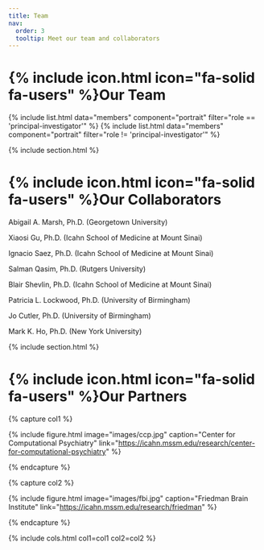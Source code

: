 ```yaml
---
title: Team
nav:
  order: 3
  tooltip: Meet our team and collaborators
---
```


# {% include icon.html icon="fa-solid fa-users" %}Our Team

{% include list.html data="members" component="portrait" filter="role == 'principal-investigator'" %}
{% include list.html data="members" component="portrait" filter="role != 'principal-investigator'" %}

{% include section.html %}

# {% include icon.html icon="fa-solid fa-users" %}Our Collaborators

Abigail A. Marsh, Ph.D. (Georgetown University)

Xiaosi Gu, Ph.D. (Icahn School of Medicine at Mount Sinai)

Ignacio Saez, Ph.D. (Icahn School of Medicine at Mount Sinai)

Salman Qasim, Ph.D. (Rutgers University)

Blair Shevlin, Ph.D. (Icahn School of Medicine at Mount Sinai)

Patricia L. Lockwood, Ph.D. (University of Birmingham)

Jo Cutler, Ph.D. (University of Birmingham)

Mark K. Ho, Ph.D. (New York University)

{% include section.html %}

# {% include icon.html icon="fa-solid fa-users" %}Our Partners

{% capture col1 %}

{%
  include figure.html
  image="images/ccp.jpg"
  caption="Center for Computational Psychiatry"
  link="https://icahn.mssm.edu/research/center-for-computational-psychiatry"
%}

{% endcapture %}

{% capture col2 %}

{%
  include figure.html
  image="images/fbi.jpg"
  caption="Friedman Brain Institute"
  link="https://icahn.mssm.edu/research/friedman"
%}

{% endcapture %}

{% include cols.html col1=col1 col2=col2 %}